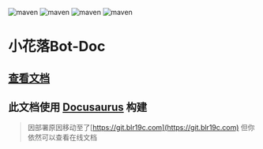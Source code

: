 ![maven](https://img.shields.io/badge/Kotlin-2.0.0-blue.svg)
![maven](https://img.shields.io/badge/Ktor-3.0.0-a.svg)
![maven](https://img.shields.io/badge/go--cqhttp-1.2.0-red)
![maven](https://img.shields.io/badge/qq-bot-red)

# 小花落Bot-Doc

## [查看文档](https://falowp.blr19c.com)

## 此文档使用 [Docusaurus](https://docusaurus.io/) 构建

> 因部署原因移动至了[https://git.blr19c.com](https://git.blr19c.com) 但你依然可以查看在线文档
